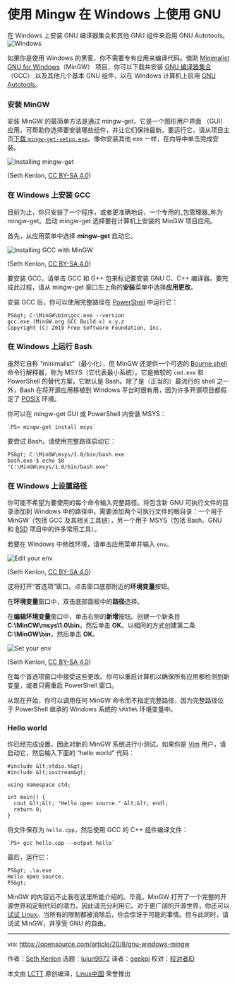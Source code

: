 [#]: collector: (lujun9972)
[#]: translator: (geekpi)
[#]: reviewer: ( )
[#]: publisher: ( )
[#]: url: ( )
[#]: subject: (Use GNU on Windows with MinGW)
[#]: via: (https://opensource.com/article/20/8/gnu-windows-mingw)
[#]: author: (Seth Kenlon https://opensource.com/users/seth)

使用 Mingw 在 Windows 上使用 GNU
======
在 Windows 上安装 GNU 编译器集合和其他 GNU 组件来启用 GNU Autotools。
![Windows][1]

如果你是使用 Windows 的黑客，你不需要专有应用来编译代码。借助 [Minimalist GNU for Windows][2]（MinGW） 项目，你可以下载并安装 [GNU 编译器集合][3] （GCC） 以及其他几个基本 GNU 组件，以在 Windows 计算机上启用 [GNU Autotools][4]。

### 安装 MinGW

安装 MinGW 的最简单方法是通过 mingw-get，它是一个图形用户界面 （GUI） 应用，可帮助你选择要安装哪些组件，并让它们保持最新。要运行它，请从项目主页[下载 `mingw-get-setup.exe`][5]。像你安装其他 exe 一样，在向导中单击完成安装。

![Installing mingw-get][6]

(Seth Kenlon, [CC BY-SA 4.0][7])

### 在 Windows 上安装 GCC

目前为止，你只安装了一个程序，或者更准确地说，一个专用的_包管理器_称为 mingw-get。启动 mingw-get 选择要在计算机上安装的 MinGW 项目应用。

首先，从应用菜单中选择 **mingw-get** 启动它。

![Installing GCC with MinGW][8]

(Seth Kenlon, [CC BY-SA 4.0][7])

要安装 GCC，请单击 GCC 和 G++ 包来标记要安装 GNU C、C++ 编译器。要完成此过程，请从 mingw-get 窗口左上角的**安装**菜单中选择**应用更改**。

安装 GCC 后，你可以使用完整路径在 [PowerShell][9] 中运行它：


```
PS&gt; C:\MinGW\bin\gcc.exe --version
gcc.exe (MinGW.org GCC Build-x) x.y.z
Copyright (C) 2019 Free Software Foundation, Inc.
```

### 在 Windows 上运行 Bash

虽然它自称 “minimalist”（最小化），但 MinGW 还提供一个可选的 [Bourne shell][10]命令行解释器，称为 MSYS（它代表最小系统）。它是微软的 `cmd.exe` 和 PowerShell 的替代方案，它默认是 Bash。除了是（正当的）最流行的 shell 之一外，Bash 在将开源应用移植到 Windows 平台时很有用，因为许多开源项目都假定了 [POSIX][11] 环境。

你可以在 mingw-get GUI 或 PowerShell 内安装 MSYS：


```
`PS> mingw-get install msys`
```

要尝试 Bash，请使用完整路径启动它：


```
PS&gt; C:\MinGW\msys/1.0/bin/bash.exe
bash.exe-$ echo $0
"C:\MinGW\msys/1.0/bin/bash.exe"
```

### 在 Windows 上设置路径

你可能不希望为要使用的每个命令输入完整路径。将包含新 GNU 可执行文件的目录添加到 Windows 中的路径中。需要添加两个可执行文件的根目录：一个用于 MinGW（包括 GCC 及其相关工具链），另一个用于 MSYS（包括 Bash、GNU 和 [BSD][12] 项目中的许多常用工具）。

若要在 Windows 中修改环境，请单击应用菜单并输入 `env`。

![Edit your env][13]

(Seth Kenlon, [CC BY-SA 4.0][7])

这将打开“首选项”窗口。点击窗口底部附近的**环境变量**按钮。

在**环境变量**窗口中，双击底部面板中的**路径**选择。

在**编辑环境变量**窗口中，单击右侧的**新增**按钮。创建一个新条目 **C:\MinCW\msys\1.0\bin**，然后单击 **OK**。以相同的方式创建第二条 **C:\MinGW\bin**，然后单击 **OK**。

![Set your env][14]

(Seth Kenlon, [CC BY-SA 4.0][7])

在每个首选项窗口中接受这些更改。你可以重启计算机以确保所有应用都检测到新变量，或者只需重启 PowerShell 窗口。

从现在开始，你可以调用任何 MinGW 命令而不指定完整路径，因为完整路径位于 PowerShell 继承的 Windows 系统的 `%PATH%` 环境变量中。

### Hello world

你已经完成设置，因此对新的 MinGW 系统进行小测试。如果你是 [Vim][15] 用户，请启动它，然后输入下面的 “hello world” 代码：


```
#include &lt;stdio.h&gt;
#include &lt;iostream&gt;

using namespace std;

int main() {
  cout &lt;&lt; "Hello open source." &lt;&lt; endl;
  return 0;
}
```

将文件保存为 `hello.cpp`，然后使用 GCC 的 C++ 组件编译文件：


```
`PS> gcc hello.cpp --output hello`
```

最后，运行它：


```
PS&gt; .\a.exe
Hello open source.
PS&gt;
```

MinGW 的内容远不止我在这里所能介绍的。毕竟，MinGW 打开了一个完整的开源世界和定制代码的潜力，因此请充分利用它。对于更广阔的开源世界，你还可以[试试 Linux][16]。当所有的限制都被消除后，你会惊讶于可能的事情。但与此同时，请试试 MinGW，并享受 GNU 的自由。

--------------------------------------------------------------------------------

via: https://opensource.com/article/20/8/gnu-windows-mingw

作者：[Seth Kenlon][a]
选题：[lujun9972][b]
译者：[geekpi](https://github.com/geekpi)
校对：[校对者ID](https://github.com/校对者ID)

本文由 [LCTT](https://github.com/LCTT/TranslateProject) 原创编译，[Linux中国](https://linux.cn/) 荣誉推出

[a]: https://opensource.com/users/seth
[b]: https://github.com/lujun9972
[1]: https://opensource.com/sites/default/files/styles/image-full-size/public/lead-images/more_windows.jpg?itok=hKk64RcZ (Windows)
[2]: http://mingw.org
[3]: https://gcc.gnu.org/
[4]: https://opensource.com/article/19/7/introduction-gnu-autotools
[5]: https://osdn.net/projects/mingw/releases/
[6]: https://opensource.com/sites/default/files/uploads/mingw-install.jpg (Installing mingw-get)
[7]: https://creativecommons.org/licenses/by-sa/4.0/
[8]: https://opensource.com/sites/default/files/uploads/mingw-packages.jpg (Installing GCC with MinGW)
[9]: https://opensource.com/article/19/8/variables-powershell
[10]: https://en.wikipedia.org/wiki/Bourne_shell
[11]: https://opensource.com/article/19/7/what-posix-richard-stallman-explains
[12]: https://opensource.com/article/19/3/netbsd-raspberry-pi
[13]: https://opensource.com/sites/default/files/uploads/mingw-env.jpg (Edit your env)
[14]: https://opensource.com/sites/default/files/uploads/mingw-env-set.jpg (Set your env)
[15]: https://opensource.com/resources/what-vim
[16]: https://opensource.com/article/19/7/ways-get-started-linux
